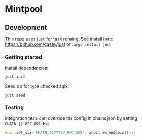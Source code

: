 # Mintpool

## Development

This repo uses `just` for task running. See install here: https://github.com/casey/just
or `cargo install just`

### Getting started

Install dependencies:

```sh
just init
```

Seed db for type checked sqlx:

```shell
just seed
```

### Testing

Integration tests can override the config in chains.json by setting `CHAIN_{}_RPC_WSS`. Ex:

```rust
env::set_var("CHAIN_7777777_RPC_WSS", anvil.ws_endpoint());
```